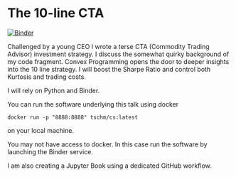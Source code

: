 # The 10-line CTA
[![Binder](https://mybinder.org/badge_logo.svg)](https://mybinder.org/v2/gh/tschm/cs/HEAD)

Challenged by a young CEO I wrote a terse CTA (Commodity Trading Advisor) investment strategy. I discuss the somewhat quirky background of my code fragment. Convex Programming opens the door to deeper insights into the 10 line strategy. 
I will boost the Sharpe Ratio and control both Kurtosis and trading costs.

I will rely on Python and Binder. 

You can run the software underlying this talk using docker
```
docker run -p "8888:8888" tschm/cs:latest
```
on your local machine. 

You may not have access to docker. In this case run the software by launching the Binder service.

I am also creating a Jupyter Book using a dedicated GitHub workflow.
